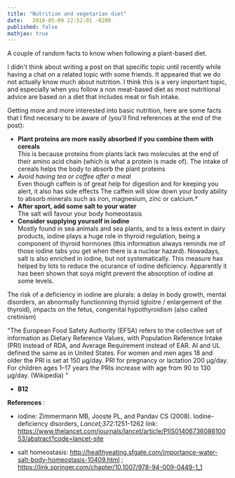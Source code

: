 ```yaml
---
title: "Nutrition and vegetarian diet"
date:   2018-05-09 22:52:01 -0200
published: false
mathjax: true
---
```


A couple of random facts to know when following a plant-based diet.

I didn't think about writing a post on that specific topic until recently while having a chat on a related topic with some friends.
It appeared that we do not actually know much about nutrition.
I think this is a very important topic, and especially when you follow a non meat-based diet as most nutritional advice are based on a diet that includes meat or fish intake.

Getting more and more interested into basic nutrition, here are some facts that I find necesary to be aware of (you'll find references at the end of the post): 

- <strong> Plant proteins are more easily absorbed if you combine them with cereals </strong> <br>
This is because proteins from plants lack two molecules at the end of their amino acid chain (which is what a protein is made of). The intake of cereals helps the body to absorb the plant proteins 
-  *Avoid having tea or coffee after a meal* <br>
Even though caffein is of great help for digestion and for keeping you alert, it also has side effects
The caffein will slow down your body ability to absorb minerals such as iron, magnesium, zinc or calcium.*
- <strong> After sport, add some salt to your water </strong> <br>
The salt will favour your body homeostasis
- <strong> Consider supplying yourself in iodine </strong> <br>
Mostly found in sea animals and sea plants, and to a less extent in dairy products, iodine plays a huge role in thyroid regulation, being a component of thyroid hormones (this information always reminds me of those iodine tabs you get when there is a nuclear hazard). Nowadays, salt is also enriched in iodine, but not systematically. This measure has helped by lots to reduce the ocurance of iodine deficiency.
Apparently it has been shown that soya might prevent the absorption of iodine at some levels. 

The risk of a deficiency in iodine are plurals: a delay in body growth, mental disorders, an abnormally functionning thyroid (gloitre / enlargement of the thyroid), impacts on the fetus, congenital hypothyroidism (also called cretinism)

"The European Food Safety Authority (EFSA) refers to the collective set of information as Dietary Reference Values, with Population Reference Intake (PRI) instead of RDA, and Average Requirement instead of EAR. AI and UL defined the same as in United States. For women and men ages 18 and older the PRI is set at 150 μg/day. PRI for pregnancy or lactation 200 μg/day. For children ages 1–17 years the PRIs increase with age from 90 to 130 μg/day. (Wikipedia) "

- <strong> B12 </strong>



<strong> References </strong>:
- iodine: Zimmermann MB, Jooste PL, and Pandav CS (2008). Iodine-deficiency disorders, *Lancet;372*:1251-1262
link: https://www.thelancet.com/journals/lancet/article/PIIS0140673608610053/abstract?code=lancet-site

- salt homeostasis: http://healthyeating.sfgate.com/importance-water-salt-body-homeostasis-10409.html ; https://link.springer.com/chapter/10.1007/978-94-009-0449-1_1

